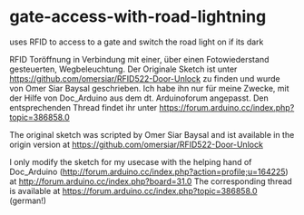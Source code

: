# gate-access-with-road-lightning
uses RFID to access to a gate and switch the road light on if its dark

RFID Toröffnung in Verbindung mit einer, über einen Fotowiederstand gesteuerten, Wegbeleuchtung. Der Originale Sketch ist unter https://github.com/omersiar/RFID522-Door-Unlock zu finden und wurde von Omer Siar Baysal geschrieben. Ich habe ihn nur für meine Zwecke, mit der Hilfe von Doc_Arduino aus dem dt. Arduinoforum angepasst. Den entsprechenden Thread findet ihr unter https://forum.arduino.cc/index.php?topic=386858.0 




The original sketch was scripted by Omer Siar Baysal and ist available in the origin version at https://github.com/omersiar/RFID522-Door-Unlock

I only modify the sketch for my usecase with the helping hand of Doc_Arduino (http://forum.arduino.cc/index.php?action=profile;u=164225) at http://forum.arduino.cc/index.php?board=31.0
The corresponding thread is available at https://forum.arduino.cc/index.php?topic=386858.0 (german!)

